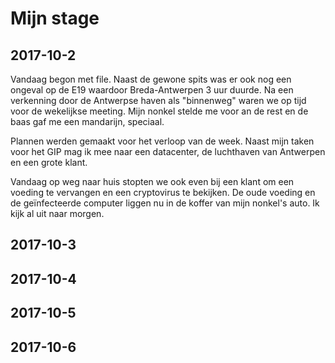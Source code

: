 # Mijn stage

## 2017-10-2
Vandaag begon met file. Naast de gewone spits was er ook nog een ongeval op de E19 waardoor Breda-Antwerpen 3 uur duurde. Na een verkenning door de Antwerpse haven als "binnenweg" waren we op tijd voor de wekelijkse meeting. Mijn nonkel stelde me voor an de rest en de baas gaf me een mandarijn, speciaal.

Plannen werden gemaakt voor het verloop van de week. Naast mijn taken voor het GIP mag ik mee naar een datacenter, de luchthaven van Antwerpen en een grote klant.

Vandaag op weg naar huis stopten we ook even bij een klant om een voeding te vervangen en een cryptovirus te bekijken. De oude voeding en de geïnfecteerde computer liggen nu in de koffer van mijn nonkel's auto. Ik kijk al uit naar morgen.

## 2017-10-3

## 2017-10-4

## 2017-10-5

## 2017-10-6
